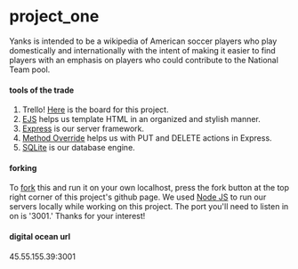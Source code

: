 # project_one
Yanks is intended to be a wikipedia of American soccer players who play domestically and internationally with the intent of making it easier to find players with an emphasis on players who could contribute to the National Team pool.

#### tools of the trade
1. Trello! [Here](https://trello.com/b/u4iEltuL/general-assembly-project-one) is the board for this project.
2. [EJS](http://www.embeddedjs.com/) helps us template HTML in an organized and stylish manner.
3. [Express](http://expressjs.com/) is our server framework.
4. [Method Override](https://github.com/expressjs/method-override) helps us with PUT and DELETE actions in Express.
5. [SQLite](http://www.sqlite.org/) is our database engine. 

#### forking
To [fork](https://github.com/sunsheeppoplar/project_one) this and run it on your own localhost, press the fork button at the top right corner of this project's github page. We used [Node JS](https://nodejs.org/) to run our servers locally while working on this project. The port you'll need to listen in on is '3001.' Thanks for your interest!

#### digital ocean url
45.55.155.39:3001
